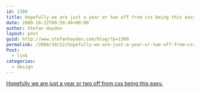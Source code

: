 ```yaml
---
id: 1309
title: Hopefully we are just a year or two off from css being this easy.
date: 2008-10-22T09:59:46+00:00
author: Stefan Hayden
layout: post
guid: http://www.stefanhayden.com/blog/?p=1309
permalink: /2008/10/22/hopefully-we-are-just-a-year-or-two-off-from-css-being-this-easy/
Post:
  - link
categories:
  - design
---
```

<a href="http://www.digital-web.com/articles/everything_you_know_about_CSS_Is_wrong/">Hopefully we are just a year or two off from css being this easy.</a>